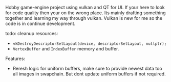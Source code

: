 Hobby game-engine project using vulkan and QT for UI.
If your here to look for code quality then your on the wrong place. 
Its mainly drafting something together and learning my way through vulkan. 
Vulkan is new for me so the code is in continue development. 


todo: 
cleanup resources:
- `vkDestroyDescriptorSetLayout(device, descriptorSetLayout, nullptr);`
- `VertexBuffer` and `IndexBuffer` memory and buffer.

Features:
- Reresh logic for uniform buffers, make sure to provide newest data too all images in swapchain.
 But dont update uniform buffers if not required. 